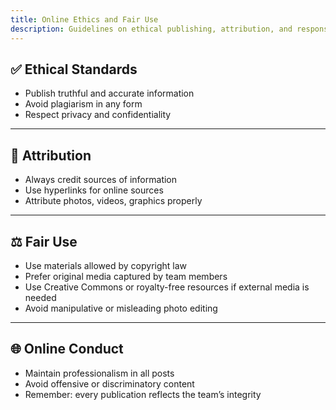 ```yaml
---
title: Online Ethics and Fair Use
description: Guidelines on ethical publishing, attribution, and responsible online journalism
---
```


## ✅ Ethical Standards
- Publish truthful and accurate information  
- Avoid plagiarism in any form  
- Respect privacy and confidentiality  

---

## 📝 Attribution
- Always credit sources of information  
- Use hyperlinks for online sources  
- Attribute photos, videos, graphics properly  

---

## ⚖️ Fair Use
- Use materials allowed by copyright law  
- Prefer original media captured by team members  
- Use Creative Commons or royalty-free resources if external media is needed  
- Avoid manipulative or misleading photo editing  

---

## 🌐 Online Conduct
- Maintain professionalism in all posts  
- Avoid offensive or discriminatory content  
- Remember: every publication reflects the team’s integrity  
